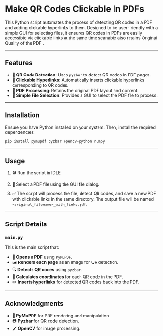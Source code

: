 # Make QR Codes Clickable In PDFs

This Python script automates the process of detecting QR codes in a PDF and adding clickable hyperlinks to them. Designed to be user-friendly with a simple GUI for selecting files, it ensures QR codes in PDFs are easily accessible via clickable links at the same time scanable also retains Original Quality of the PDF .

---

## Features

- 🚀 **QR Code Detection**: Uses `pyzbar` to detect QR codes in PDF pages.
- 🔗 **Clickable Hyperlinks**: Automatically inserts clickable hyperlinks corresponding to QR codes.
- 📝 **PDF Processing**: Retains the original PDF layout and content.
- 📂 **Simple File Selection**: Provides a GUI to select the PDF file to process.

---

## Installation

Ensure you have Python installed on your system. Then, install the required dependencies:

```bash
pip install pymupdf pyzbar opencv-python numpy
```

---

## Usage

1. 🛠️ Run the script in IDLE

2. 📑 Select a PDF file using the GUI file dialog.

3. ✅ The script will process the file, detect QR codes, and save a new PDF with clickable links in the same directory. The output file will be named `<original_filename>_with_links.pdf`.

---

## Script Details

### `main.py`
This is the main script that:

- 📖 **Opens a PDF** using `PyMuPDF`.
- 🖼️ **Renders each page** as an image for QR detection.
- 🔍 **Detects QR codes** using `pyzbar`.
- 📐 **Calculates coordinates** for each QR code in the PDF.
- ✏️ **Inserts hyperlinks** for detected QR codes back into the PDF.
  
---

## Acknowledgments

- 📘 **PyMuPDF** for PDF rendering and manipulation.
- 📷 **Pyzbar** for QR code detection.
- 🖌️ **OpenCV** for image processing.

